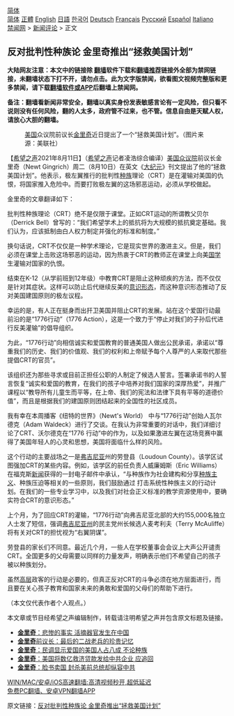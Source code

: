  <!-- 面包屑导航 --> <div class="breadcrumb"><!-- GTranslate: https://gtranslate.io/ -->  <div class="switcher notranslate">  <div class="selected">  <a href="#" onclick="return false;"> 简体</a>  </div>  <div class="option">  <a href="https://www.bannedbook.org" onclick="doGTranslate('zh-CN|zh-CN');jQuery('div.switcher div.selected a').html(jQuery(this).html());return false;" title="简体中文" class="nturl selected"> 简体</a>  <a href="https://www.bannedbook.org/zh-tw/" onclick="doGTranslate('zh-CN|zh-TW');jQuery('div.switcher div.selected a').html(jQuery(this).html());return false;" title="繁體中文" class="nturl"> 正體</a>  <a href="https://www.bannedbook.org/en/" onclick="doGTranslate('zh-CN|en');jQuery('div.switcher div.selected a').html(jQuery(this).html());return false;" title="English" class="nturl"> English</a>  <a href="https://www.bannedbook.org/ja/" onclick="doGTranslate('zh-CN|ja');jQuery('div.switcher div.selected a').html(jQuery(this).html());return false;" title="日本語" class="nturl"> 日語</a>  <a href="https://www.bannedbook.org/ko/" onclick="doGTranslate('zh-CN|ko');jQuery('div.switcher div.selected a').html(jQuery(this).html());return false;" title="한국어" class="nturl"> 한국어</a>  <a href="https://www.bannedbook.org/de/" onclick="doGTranslate('zh-CN|de');jQuery('div.switcher div.selected a').html(jQuery(this).html());return false;" title="Deutsch" class="nturl"> Deutsch</a>  <a href="https://www.bannedbook.org/fr/" onclick="doGTranslate('zh-CN|fr');jQuery('div.switcher div.selected a').html(jQuery(this).html());return false;" title="Français" class="nturl"> Français</a>  <a href="https://www.bannedbook.org/ru/" onclick="doGTranslate('zh-CN|ru');jQuery('div.switcher div.selected a').html(jQuery(this).html());return false;" title="Русский" class="nturl"> Русский</a>  <a href="https://www.bannedbook.org/es/" onclick="doGTranslate('zh-CN|es');jQuery('div.switcher div.selected a').html(jQuery(this).html());return false;" title="Español" class="nturl"> Español</a>  <a href="https://www.bannedbook.org/it/" onclick="doGTranslate('zh-CN|it');jQuery('div.switcher div.selected a').html(jQuery(this).html());return false;" title="Italiano" class="nturl"> Italiano</a>  </div>  </div>      <div class='breadcrumb-sub'><!-- Breadcrumb NavXT 6.3.0 --> <a href="https://www.bannedbook.org/" class="home">禁闻网</a> &gt; <a href="https://www.bannedbook.org/bnews/comments/" class="category">新闻评论</a> &gt; 正文</div></div><h2>反对批判性种族论 金里奇推出“拯救美国计划”</h2> <p class="notice"><b>大陆网友注意：本文中的链接除 <a href="https://github.com/bannedbook/fanqiang" >翻墙</a>软件下载和<a href="https://github.com/killgcd/justmysocks/blob/master/README.md">翻墙推荐</a>链接外全部为禁网链接，未翻墙状态下打不开，请勿点击。此为文字版禁闻，欲看图文视频完整版和更多禁闻，请下载<a href="https://github.com/bannedbook/fanqiang">翻墙软件或APP</a>后翻墙上禁闻网。</p><p>备注：翻墙看新闻非常安全，翻墙以真实身份发表敏感言论有一定风险，但只看不说则没有任何风险，翻的人太多，政府管不过来，也不管。信息自由是天赋人权，请放心大胆的翻墙。</b></p>  <div class="entry"> <figure> <p><figcaption><a href="https://www.bannedbook.org/bnews/tag/%e7%be%8e%e5%9b%bd/" class="st_tag internal_tag" rel="tag" title="标签 美国 下的日志">美国</a>众议院前议长<a href="https://www.bannedbook.org/bnews/tag/%e9%87%91%e9%87%8c%e5%a5%87/" class="st_tag internal_tag" rel="tag" title="标签 金里奇 下的日志">金里奇</a>近日提出了一个“拯救美国计划”。（图片来源：美联社）</figcaption></figure> <p>【<span class='wp_keywordlink_affiliate'><a href="https://www.soundofhope.org" title="希望之声" target="_blank">希望之声</a></span>2021年8月11日】（<a href="https://www.bannedbook.org/bnews/tag/%e5%b8%8c%e6%9c%9b%e4%b9%8b%e5%a3%b0/" class="st_tag internal_tag" rel="tag" title="标签 希望之声 下的日志">希望之声</a>记者凌浩综合编译）<a href="https://www.bannedbook.org/bnews/tag/%e7%be%8e%e5%9b%bd%e4%bc%97%e8%ae%ae%e9%99%a2/" class="st_tag internal_tag" rel="tag" title="标签 美国众议院 下的日志">美国众议院</a>前议长金里奇（Newt Gingrich）周二（8月10日）在英文《<span class='wp_keywordlink_affiliate'><a href="http://www.epochtimes.com/" title="大纪元" target="_blank">大纪元</a></span>》刊文提出了他的“拯救美国计划”。他表示，极左翼推行的批判性<a href="https://www.bannedbook.org/bnews/tag/%E7%A7%8D%E6%97%8F/" class="st_tag internal_tag" rel="tag" title="标签 种族 下的日志">种族</a>理论（CRT）是在灌输对美国的仇恨，将国家推入危险中。而要打败极左翼的这场邪恶运动，必须从学校做起。</p> <p>金里奇的文章翻译如下：</p> <p>批判性种族理论（CRT）绝不是仅限于课堂。正如CRT运动的所谓教父贝尔（Derrick Bell）曾写的：“我们希望学术上的抵抗将为大规模的抵抗奠定基础。我们认为，应该抵制由白人权力制定并强化的标准和制度。”</p> <p>换句话说，CRT不仅仅是一种学术理论，它是现实世界的激进主义。但是，我们必须在课堂上击败这场邪恶的运动，因为热衷于CRT的教师正在课堂上向美<span class='wp_keywordlink'><a href="https://www.bannedbook.org/forum24/" title="国学传统文化禁书" target="_blank">国学</a></span>生灌输对国家的仇恨。</p>  <p>结束在K-12（从学前班到12年级）中教育CRT是阻止这种顽疾的方法，而不仅仅是针对其症状。这样可以防止后代继续反美的<a href="https://www.bannedbook.org/bnews/tag/%E6%84%8F%E8%AF%86%E5%BD%A2%E6%80%81/" class="st_tag internal_tag" rel="tag" title="标签 意识形态 下的日志">意识形态</a>，而这种意识形态推动了反对美国建国原则的极左议程。</p> <p>幸运的是，有人正在挺身而出扞卫美国并阻止CRT的发展。站在这个爱国行动最前沿的是“1776行动”（1776 Action），这是一个致力于“停止对我们的子孙后代进行反美灌输”的倡导组织。</p> <p>为此，“1776行动”向相信诚实和爱国教育的普通美国人做出公民承诺，承诺以“尊重我们的历史、我们的价值观、我们的权利和上帝赋予每个人尊严的人来取代那些提倡CRT的官员”。</p> <p>该组织还为那些寻求或目前正担任公职的人制定了候选人誓言。签署承诺书的人誓言恢复“诚实和爱国的教育，在我们的孩子中培养对我们国家的深厚热爱”，并推广课程以“教导所有儿童生而平等，在上帝、我们的宪法和法律下具有平等的道德价值”，而且是根据我们的建国原则团结起来的全国性的社区成员。</p>  <p>我有幸在本周播客《纽特的世界》（Newt&#x27;s World） 中与“1776行动”创始人瓦尔德克（Adam Waldeck）进行了交谈。在我认为非常重要的对话中，我们详细讨论了CRT、沃尔德克在“1776 行动”中的作为，以及如果激进左翼在这场竞赛中赢得了美国年轻人的心灵和思想，美国将面临什么样的风险。</p> <p>这个行动的主要战场之一是<a href="https://www.bannedbook.org/bnews/tag/%E5%BC%97%E5%90%89%E5%B0%BC%E4%BA%9A/" class="st_tag internal_tag" rel="tag" title="标签 弗吉尼亚 下的日志">弗吉尼亚</a>州的劳登县（Loudoun County）。该学区试图强加CRT的某些内容。例如，该学区的前任负责人威廉姆斯（Eric Williams）在福克斯<span class='wp_keywordlink_affiliate'><a href="https://www.bannedbook.org/" title="新闻">新闻</a></span>获得的一封电子邮件中承认，“与种族作为社会建构和分享<a href="https://www.bannedbook.org/bnews/tag/%E7%A7%8D%E6%97%8F%E4%B8%BB%E4%B9%89/" class="st_tag internal_tag" rel="tag" title="标签 种族主义 下的日志">种族主义</a>、种族压迫等相关的一些原则，我们鼓励通过 打击系统性种族主义的行动计划。在我们的一些专业学习中，以及我们对社会正义标准的教学资源使用中，要确实符合CRT的意识形态。”</p> <p>上个月，为了回应CRT的灌输，“1776行动”向弗吉尼亚北部的大约155,000名独立人士发了短信，强调<a href="https://www.bannedbook.org/bnews/tag/%E5%BC%97%E5%90%89%E5%B0%BC%E4%BA%9A%E5%B7%9E/" class="st_tag internal_tag" rel="tag" title="标签 弗吉尼亚州 下的日志">弗吉尼亚州</a>的民主党州长候选人麦考利夫（Terry McAuliffe）将有关对CRT的担忧视为“右翼阴谋”。</p> <p>劳登县的家长们不同意。最近几个月，一些人在学校董事会会议上大声公开谴责CRT。全国更多的父母需要以同样的力量发声，明确表示他们不希望自己的孩子被以种族划分。</p>  <p>虽然<span class='wp_keywordlink_affiliate'><a href="https://www.bannedbook.org/bnews/ccpdope/" title="中共高层内幕" target="_blank">高层</a></span>政客的行动是必要的，但真正反对CRT的斗争必须在地方层面进行，而且要在关心孩子教育和国家未来的勇敢和爱国的父母们的帮助下进行。</p> <p>（本文仅代表作者个人观点。）</p> <p>本文章或节目经希望之声编辑制作，转载请注明希望之声并包含原文标题及链接。 </p> <ul class='op-related-articles' title='相关阅读'> <li><a href='https://www.bannedbook.org/bnews/cnnews/20210630/1577291.html' target='_blank'><b>金里奇</b>：悲惨的事实 活摘器官发生在中国</a></li> <li><a href='https://www.bannedbook.org/bnews/comments/20210618/1569163.html' target='_blank'><b>金里奇</b>前议长：最后的二战老兵的珍贵记忆</a></li> <li><a href='https://www.bannedbook.org/bnews/comments/20210528/1555194.html' target='_blank'><b>金里奇</b>：民调显示爱国的美国人占八成 不论种族</a></li> <li><a href='https://www.bannedbook.org/bnews/cnnews/20210516/1547244.html' target='_blank'><b>金里奇</b>：美国将数亿救济贷款发给中共企业 应追回</a></li> <li><a href='https://www.bannedbook.org/bnews/comments/20210514/1545980.html' target='_blank'><b>金里奇</b>：脸书卖国 封杀美前总统却纵容中共</a></li> </ul> <p class="texttj"> <a href="https://github.com/bannedbook/fanqiang/wiki/V2ray%E6%9C%BA%E5%9C%BA" target="_blank">WIN/MAC/安卓/iOS高速翻墙:高清视频秒开,超低延迟</a><br/> <a href="https://github.com/bannedbook/fanqiang/wiki/%E7%A6%81%E9%97%BB%E7%BD%91%E5%AE%89%E5%8D%93%E7%BF%BB%E5%A2%99%E6%96%B0%E9%97%BBAPP" target="_blank">免费PC翻墙、安卓VPN翻墙APP</a></p> <p>原文链接：<a class="src_link"  href="https://www.soundofhope.org/post/534515" target="_blank">反对批判性种族论 金里奇推出“拯救美国计划”</a></p><a name='sharetosocial'></a>  <div style="margin-bottom:5px;padding-bottom:5px;clear:both"> <div id="archive-pix-1" class="banner-ads"> <!-- AuctionX Display platform tag START --> <div id="26318x728x90x621x_ADSLOT2" clicktrack="%%CLICK_URL_ESC%%"></div> <!-- AuctionX Display platform tag END --> </div> <div id="archive-pix-2" class="banner-ads"> <!-- AuctionX Display platform tag START --> <div id="26315x300x250x621x_ADSLOT2" clicktrack="%%CLICK_URL_ESC%%"></div> <!-- AuctionX Display platform tag END --> </div> </div>  <div id="archive-pix-1" class="banner-ads"> <!-- AuctionX Display platform tag START --> <div id="26318x728x90x621x_ADSLOT3" clicktrack="%%CLICK_URL_ESC%%"></div> <!-- AuctionX Display platform tag END --> </div> </div><!--END ENTRY--> 
